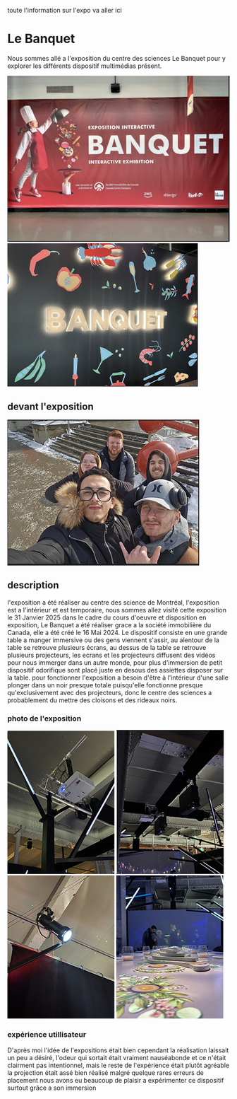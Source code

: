 toute l'information sur l'expo va aller ici


# Le Banquet

Nous sommes allé a l'exposition du centre des sciences Le Banquet pour y explorer les différents dispositif multimédias présent.

 ![photo](media/image_pub_banquet_petit.png) ![photo](media/nom_banquet_petit.png)

## devant l'exposition

![photo](media/devant_expo_petit.png)

## description

l'exposition a été réaliser au centre des science de Montréal, l'exposition est a l'intérieur et est temporaire, nous sommes allez visité cette exposition le 31 Janvier 2025 dans le cadre du cours d'oeuvre et disposition en exposition, Le Banquet a été réaliser grace a la société immobilière du Canada, elle a été créé le 16 Mai 2024. Le dispositif consiste en une grande table a manger immersive ou des gens viennent s'assir, au alentour de la table se retrouve plusieurs écrans, au dessus de la table se retrouve plusieurs projecteurs, les ecrans et les projecteurs diffusent des vidéos pour nous immerger dans un autre monde, pour plus d'immersion de petit dispositif odorifique sont placé juste en desous des assiettes disposer sur la table. pour fonctionner l'exposition a besoin d'être à l'intérieur d'une salle plonger dans un noir presque totale puisqu'elle fonctionne presque qu'exclusivement avec des projecteurs, donc le centre des sciences a probablement du mettre des cloisons et des rideaux noirs.

### photo de l'exposition

![photo](media/projecteur_blanc_petit.png) ![photo](media/projecteur_noir_petit.png) ![photo](media/spotlight_petit.png) ![photo](media/table_vue_long_petit.png)


### expérience utillisateur 

D'après moi l'idée de l'expositions était bien cependant la réalisation laissait un peu a désiré, l'odeur qui sortait était vraiment nauséabonde et ce n'était clairment pas intentionnel, mais le reste de l'expérience était plutôt agréable la projection était assé bien réalisé malgré quelque rares erreurs de placement nous avons eu beaucoup de plaisir a expérimenter ce dispositif surtout grâce a son immersion 
